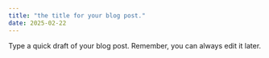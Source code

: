 ```yaml
---
title: "the title for your blog post."
date: 2025-02-22
---
```


Type a quick draft of your blog post. Remember, you can always edit it later.

